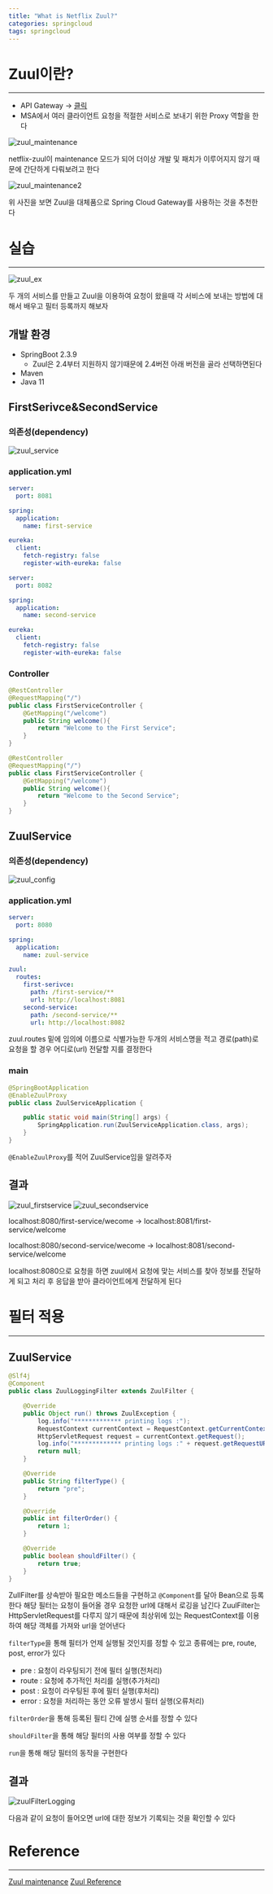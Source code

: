 ```yaml
---
title: "What is Netflix Zuul?"
categories: springcloud
tags: springcloud
---
```


# Zuul이란?

<hr>

- API Gateway → [클릭](https://mangchhe.github.io/springcloud/2021/04/08/ApiGatewayConcept/)
- MSA에서 여러 클라이언트 요청을 적절한 서비스로 보내기 위한 Proxy 역할을 한다

![zuul_maintenance](/assets/postImages/NetflixZuul/zuul_maintenance.PNG)

netflix-zuul이 maintenance 모드가 되어 더이상 개발 및 패치가 이루어지지 않기 때문에 간단하게 다뤄보려고 한다

![zuul_maintenance2](/assets/postImages/NetflixZuul/zuul_maintenance2.PNG)

위 사진을 보면 Zuul을 대체품으로 Spring Cloud Gateway를 사용하는 것을 추천한다

# 실습

<hr>

![zuul_ex](/assets/postImages/NetflixZuul/zuul_ex.PNG)

두 개의 서비스를 만들고 Zuul을 이용하여 요청이 왔을때 각 서비스에 보내는 방법에 대해서 배우고 필터 등록까지 해보자

## 개발 환경

- SpringBoot 2.3.9
  - Zuul은 2.4부터 지원하지 않기때문에 2.4버전 아래 버전을 골라 선택하면된다
- Maven
- Java 11

## FirstSerivce&SecondService

### 의존성(dependency)

![zuul_service](/assets/postImages/NetflixZuul/zuul_service.PNG)

### application.yml

``` yml
server:
  port: 8081

spring:
  application:
    name: first-service

eureka:
  client:
    fetch-registry: false
    register-with-eureka: false
```

``` yml
server:
  port: 8082

spring:
  application:
    name: second-service

eureka:
  client:
    fetch-registry: false
    register-with-eureka: false
```

### Controller

``` java
@RestController
@RequestMapping("/")
public class FirstServiceController {
    @GetMapping("/welcome")
    public String welcome(){
        return "Welcome to the First Service";
    }
}
```

``` java
@RestController
@RequestMapping("/")
public class FirstServiceController {
    @GetMapping("/welcome")
    public String welcome(){
        return "Welcome to the Second Service";
    }
}
```

## ZuulService

### 의존성(dependency)

![zuul_config](/assets/postImages/NetflixZuul/zuul_config.PNG)

### application.yml

``` yml
server:
  port: 8080

spring:
  application:
    name: zuul-service

zuul:
  routes:
    first-serivce:
      path: /first-service/**
      url: http://localhost:8081
    second-service:
      path: /second-service/**
      url: http://localhost:8082
```

zuul.routes 밑에 임의에 이름으로 식별가능한 두개의 서비스명을 적고 경로(path)로 요청을 할 경우 어디로(url) 전달할 지를 결정한다

### main

``` java
@SpringBootApplication
@EnableZuulProxy
public class ZuulServiceApplication {

    public static void main(String[] args) {
        SpringApplication.run(ZuulServiceApplication.class, args);
    }
}
```

`@EnableZuulProxy`를 적어 ZuulService임을 알려주자

## 결과

![zuul_firstservice](/assets/postImages/NetflixZuul/zuul_firstservice.PNG)
![zuul_secondservice](/assets/postImages/NetflixZuul/zuul_secondservice.PNG)

localhost:8080/first-service/wecome -> localhost:8081/first-service/welcome

localhost:8080/second-service/wecome -> localhost:8081/second-service/welcome

localhost:8080으로 요청을 하면 zuul에서 요청에 맞는 서비스를 찾아 정보를 전달하게 되고 처리 후 응답을 받아 클라이언트에게 전달하게 된다

# 필터 적용

<hr>

## ZuulService

``` java
@Slf4j
@Component
public class ZuulLoggingFilter extends ZuulFilter {

    @Override
    public Object run() throws ZuulException {
        log.info("************* printing logs :");
        RequestContext currentContext = RequestContext.getCurrentContext();
        HttpServletRequest request = currentContext.getRequest();
        log.info("************* printing logs :" + request.getRequestURI());
        return null;
    }

    @Override
    public String filterType() {
        return "pre";
    }

    @Override
    public int filterOrder() {
        return 1;
    }

    @Override
    public boolean shouldFilter() {
        return true;
    }
}
```

ZullFilter를 상속받아 필요한 메소드들을 구현하고 `@Component`를 달아 Bean으로 등록한다
해당 필터는 요청이 들어올 경우 요청한 url에 대해서 로깅을 남긴다
ZuulFilter는 HttpServletRequest를 다루지 않기 때문에 최상위에 있는 RequestContext를 이용하여 해당 객체를 가져와 url을 얻어낸다

`filterType`을 통해 필터가 언제 실행될 것인지를 정할 수 있고 종류에는 pre, route, post, error가 있다
- pre : 요청이 라우팅되기 전에 필터 실행(전처리)
- route : 요청에 추가적인 처리를 실행(추가처리)
- post : 요청이 라우팅된 후에 필터 실행(후처리)
- error : 요청을 처리하는 동안 오류 발생시 필터 실행(오류처리)

`filterOrder`을 통해 등록된 필티 간에 실행 순서를 정할 수 있다

`shouldFilter`을 통해 해당 필터의 사용 여부를 정할 수 있다

`run`을 통해 해당 필터의 동작을 구현한다

## 결과

![zuulFilterLogging](/assets/postImages/NetflixZuul/zuulFilterLogging.PNG)

다음과 같이 요청이 들어오면 url에 대한 정보가 기록되는 것을 확인할 수 있다

# Reference

<hr>

[Zuul maintenance](https://spring.io/blog/2018/12/12/spring-cloud-greenwich-rc1-available-now#spring-cloud-netflix-projects-entering-maintenance-mode)
[Zuul Reference](https://cloud.spring.io/spring-cloud-static/spring-cloud-netflix/2.2.1.RELEASE/reference/html/)
